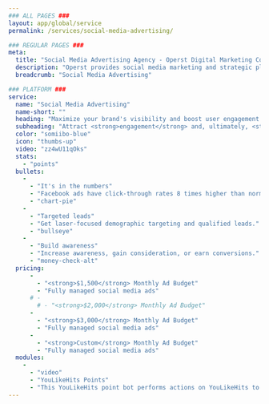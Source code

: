 ```yaml
---
### ALL PAGES ###
layout: app/global/service
permalink: /services/social-media-advertising/

### REGULAR PAGES ###
meta:
  title: "Social Media Advertising Agency - Operst Digital Marketing Company"
  description: "Operst provides social media marketing and strategic planning services to help companies increase brand awareness and generate leads."
  breadcrumb: "Social Media Advertising"

### PLATFORM ###
service:
  name: "Social Media Advertising"
  name-short: ""
  heading: "Maximize your brand's visibility and boost user engagement."
  subheading: "Attract <strong>engagement</strong> and, ultimately, <strong>drives sales</strong>."
  color: "somiibo-blue"
  icon: "thumbs-up"
  video: "zz4wU11qOks"
  stats:
    - "points"
  bullets:
    -
      - "It's in the numbers"
      - "Facebook ads have click-through rates 8 times higher than normal web ads."
      - "chart-pie"
    -
      - "Targeted leads"
      - "Get laser-focused demographic targeting and qualified leads."
      - "bullseye"
    -
      - "Build awareness"
      - "Increase awareness, gain consideration, or earn conversions."
      - "money-check-alt"   
  pricing:
      -
        - "<strong>$1,500</strong> Monthly Ad Budget"
        - "Fully managed social media ads"
      # -
        # - "<strong>$2,000</strong> Monthly Ad Budget"
      -
        - "<strong>$3,000</strong> Monthly Ad Budget"
        - "Fully managed social media ads"
      -
        - "<strong>Custom</strong> Monthly Ad Budget"        
        - "Fully managed social media ads"
  modules:
    -
      - "video"
      - "YouLikeHits Points"
      - "This YouLikeHits point bot performs actions on YouLikeHits to earn tons of points for you. Use your points to get followers, likes, and plays on any social media platform."
---
```

